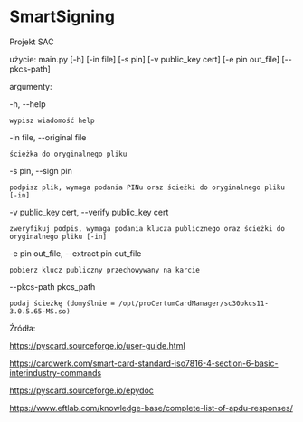 # SmartSigning

Projekt SAC

użycie: main.py [-h] [-in file] [-s pin] [-v public_key cert] [-e pin out_file] [--pkcs-path]

argumenty:

  -h, --help            
  
   ```wypisz wiadomość help```

  -in file, --original file

   ```ścieżka do oryginalnego pliku```

  -s pin, --sign pin    

   ```podpisz plik, wymaga podania PINu oraz ścieżki do oryginalnego pliku [-in]```

  -v public_key cert, --verify public_key cert

   ```zweryfikuj podpis, wymaga podania klucza publicznego oraz ścieżki do oryginalnego pliku [-in]```

  -e pin out_file, --extract pin out_file

   ```pobierz klucz publiczny przechowywany na karcie```

  --pkcs-path pkcs_path

   ```podaj ścieżkę (domyślnie = /opt/proCertumCardManager/sc30pkcs11-3.0.5.65-MS.so)```
                    

Źródła:

https://pyscard.sourceforge.io/user-guide.html

https://cardwerk.com/smart-card-standard-iso7816-4-section-6-basic-interindustry-commands

https://pyscard.sourceforge.io/epydoc

https://www.eftlab.com/knowledge-base/complete-list-of-apdu-responses/
